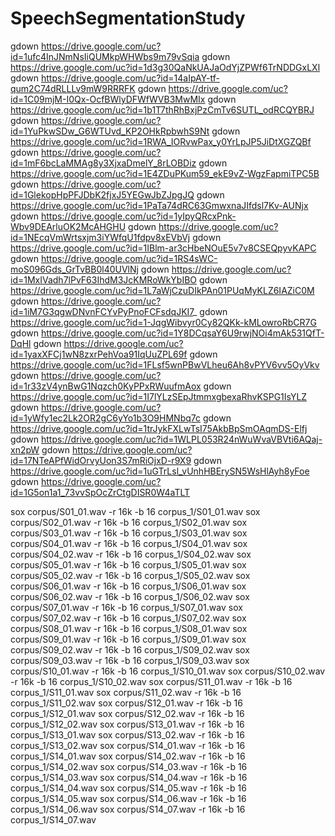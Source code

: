 # SpeechSegmentationStudy

gdown https://drive.google.com/uc?id=1ufc4InJNmNsIiQUMkpWHWbs9m79vSqia
gdown https://drive.google.com/uc?id=1d3g30QaNkUAJaOdYjZPWf6TrNDDGxLXl
gdown https://drive.google.com/uc?id=14aIpAY-tf-qum2C74dRLLLv9mW9RRRFK
gdown https://drive.google.com/uc?id=1C09mjM-I0Qx-OcfBWlyDFWfWVB3MwMIx
gdown https://drive.google.com/uc?id=1b1T7thRhBxjPzCmTv6SUTL_odRCQYBRJ
gdown https://drive.google.com/uc?id=1YuPkwSDw_G6WTUvd_KP2OHkRpbwhS9Nt
gdown https://drive.google.com/uc?id=1RWA_IORvwPax_y0YrLpJP5JiDtXGZQBf
gdown https://drive.google.com/uc?id=1mF6bcLaMMAg8y3XjxaDmelY_8rLOBDiz
gdown https://drive.google.com/uc?id=1E4ZDuPKum59_ekE9vZ-WgzFapmiTPC5B
gdown https://drive.google.com/uc?id=1GlekopHpPFJDbK2fjxJ5YEGwJbZJpgJQ
gdown https://drive.google.com/uc?id=1PaTa74dRC63GmwxnaJIfdsl7Kv-AUNjx
gdown https://drive.google.com/uc?id=1yIpyQRcxPnk-Wbv9DEArluOK2McAHGHU
gdown https://drive.google.com/uc?id=1NEcqVmWrtsxjm3iYWfqU1fdpv8xEVbVj
gdown https://drive.google.com/uc?id=1IBlm-ar3cHbeNOuE5v7v8CSEQpyvKAPC
gdown https://drive.google.com/uc?id=1RS4sWC-moS096Gds_GrTvBB0l40UVlNj
gdown https://drive.google.com/uc?id=1MxIVadh7lPvF63IhdM3JcKMRoWkYbIBO
gdown https://drive.google.com/uc?id=1L7aWjCzuDIkPAn01PUqMyKLZ6IAZiC0M
gdown https://drive.google.com/uc?id=1iM7G3qgwDNvnFCYvPyPnoFCFsdqJKI7_
gdown https://drive.google.com/uc?id=1-JqgWibvyr0Cy82QKk-kMLowroRbCR7G
gdown https://drive.google.com/uc?id=1Y8DCqsaY6U9rwjNOi4mAk531QfT-DqHl
gdown https://drive.google.com/uc?id=1yaxXFCj1wN8zxrPehVoa91IqUuZPL69f
gdown https://drive.google.com/uc?id=1FLsf5wnPBwVLheu6Ah8vPYV6vv5OyVkv
gdown https://drive.google.com/uc?id=1r33zV4ynBwG1Nqzch0KyPPxRWuufmAox
gdown https://drive.google.com/uc?id=1I7lYLzSEpJtmmxgbexaRhvKSPG1IsYLZ
gdown https://drive.google.com/uc?id=1yWfy1ec2Lk2OR2gC6yYo1b3O9HMNbq7c
gdown https://drive.google.com/uc?id=1trJykFXLwTsI75AkbBpSmOAqmDS-Elfj
gdown https://drive.google.com/uc?id=1WLPL053R24nWuWvaVBVti6AQaj-xn2pW
gdown https://drive.google.com/uc?id=17NTeAPfWidOrvyUon3S7mRiOjxD-r9X9
gdown https://drive.google.com/uc?id=1uGTrLsl_vUnhHBErySN5WsHlAyh8yFoe
gdown https://drive.google.com/uc?id=1G5on1a1_73vvSpOcZrCtgDISR0W4aTLT

sox corpus/S01_01.wav -r 16k -b 16 corpus_1/S01_01.wav
sox corpus/S02_01.wav -r 16k -b 16 corpus_1/S02_01.wav
sox corpus/S03_01.wav -r 16k -b 16 corpus_1/S03_01.wav
sox corpus/S04_01.wav -r 16k -b 16 corpus_1/S04_01.wav
sox corpus/S04_02.wav -r 16k -b 16 corpus_1/S04_02.wav
sox corpus/S05_01.wav -r 16k -b 16 corpus_1/S05_01.wav
sox corpus/S05_02.wav -r 16k -b 16 corpus_1/S05_02.wav
sox corpus/S06_01.wav -r 16k -b 16 corpus_1/S06_01.wav
sox corpus/S06_02.wav -r 16k -b 16 corpus_1/S06_02.wav
sox corpus/S07_01.wav -r 16k -b 16 corpus_1/S07_01.wav
sox corpus/S07_02.wav -r 16k -b 16 corpus_1/S07_02.wav
sox corpus/S08_01.wav -r 16k -b 16 corpus_1/S08_01.wav
sox corpus/S09_01.wav -r 16k -b 16 corpus_1/S09_01.wav
sox corpus/S09_02.wav -r 16k -b 16 corpus_1/S09_02.wav
sox corpus/S09_03.wav -r 16k -b 16 corpus_1/S09_03.wav
sox corpus/S10_01.wav -r 16k -b 16 corpus_1/S10_01.wav
sox corpus/S10_02.wav -r 16k -b 16 corpus_1/S10_02.wav
sox corpus/S11_01.wav -r 16k -b 16 corpus_1/S11_01.wav
sox corpus/S11_02.wav -r 16k -b 16 corpus_1/S11_02.wav
sox corpus/S12_01.wav -r 16k -b 16 corpus_1/S12_01.wav
sox corpus/S12_02.wav -r 16k -b 16 corpus_1/S12_02.wav
sox corpus/S13_01.wav -r 16k -b 16 corpus_1/S13_01.wav
sox corpus/S13_02.wav -r 16k -b 16 corpus_1/S13_02.wav
sox corpus/S14_01.wav -r 16k -b 16 corpus_1/S14_01.wav
sox corpus/S14_02.wav -r 16k -b 16 corpus_1/S14_02.wav
sox corpus/S14_03.wav -r 16k -b 16 corpus_1/S14_03.wav
sox corpus/S14_04.wav -r 16k -b 16 corpus_1/S14_04.wav
sox corpus/S14_05.wav -r 16k -b 16 corpus_1/S14_05.wav
sox corpus/S14_06.wav -r 16k -b 16 corpus_1/S14_06.wav
sox corpus/S14_07.wav -r 16k -b 16 corpus_1/S14_07.wav


